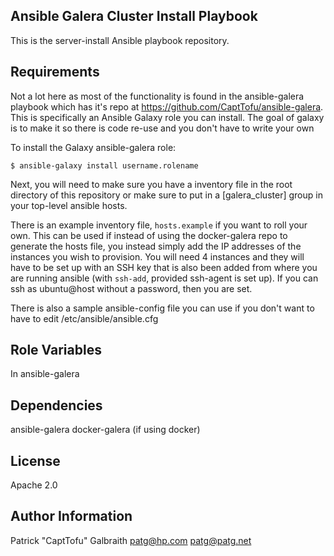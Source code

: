 Ansible Galera Cluster Install Playbook
---------------------------------------

This is the server-install Ansible playbook repository.

Requirements
------------

Not a lot here as most of the functionality is found in the ansible-galera playbook which has it's repo at https://github.com/CaptTofu/ansible-galera. This is specifically an Ansible Galaxy role you can install. The goal of galaxy is to make it so there is code re-use and you don't have to write your own

To install the Galaxy ansible-galera role:

    $ ansible-galaxy install username.rolename

Next, you will need to make sure you have a inventory file in the root directory of this repository or make sure to put in a [galera_cluster] group in your top-level ansible hosts. 

There is an example inventory file, ``hosts.example`` if you want to roll your own. This can be used if instead of using the docker-galera repo to generate the hosts file, you instead simply add the IP addresses of the instances you wish to provision. You will need 4 instances and they will have to be set up with an SSH key that is also been added from where you are running ansible (with ``ssh-add``, provided ssh-agent is set up). If you can ssh as ubuntu@host without a password, then you are set.

There is also a sample ansible-config file you can use if you don't want to have to edit /etc/ansible/ansible.cfg 

Role Variables
--------------

In ansible-galera

Dependencies
------------

ansible-galera
docker-galera (if using docker)

License
-------

Apache 2.0

Author Information
------------------

Patrick "CaptTofu" Galbraith <patg@hp.com> <patg@patg.net>
